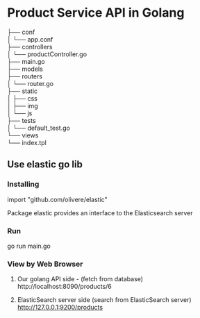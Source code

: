 # Product Service API in Golang 


├── conf  
│   └── app.conf  
├── controllers  
│   └── productController.go  
├── main.go  
├── models  
├── routers  
│   └── router.go  
├── static  
│   ├── css  
│   ├── img  
│   └── js  
├── tests  
│   └── default_test.go  
└── views  
    └── index.tpl  


## Use elastic go lib

### Installing 
import "github.com/olivere/elastic"

Package elastic provides an interface to the Elasticsearch server 

### Run 
go run main.go

### View by Web Browser
1. Our golang API side  - (fetch from database)  
http://localhost:8090/products/6  

2. ElasticSearch server side (search from ElasticSearch server)  
http://127.0.0.1:9200/products  


